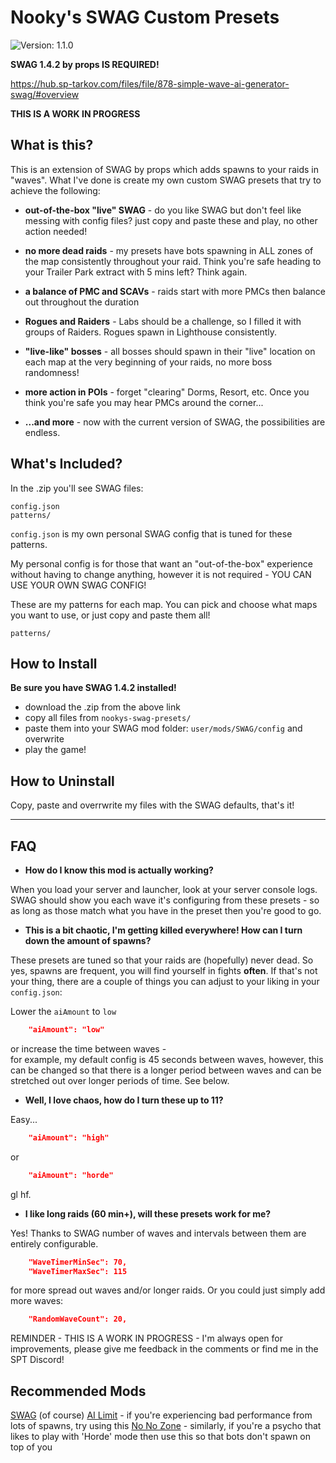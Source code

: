 # Nooky's SWAG Custom Presets
![Version: 1.1.0](https://img.shields.io/badge/Version-1.1.0-informational?style=flat-square)

**SWAG 1.4.2 by props IS REQUIRED!**

https://hub.sp-tarkov.com/files/file/878-simple-wave-ai-generator-swag/#overview

**THIS IS A WORK IN PROGRESS**

## What is this?

This is an extension of SWAG by props which adds spawns to your raids in "waves". What I've done is create my own custom SWAG presets that try to achieve the following:

- **out-of-the-box "live" SWAG** - do you like SWAG but don't feel like messing with config files? just copy and paste these and play, no other action needed!

- **no more dead raids** - my presets have bots spawning in ALL zones of the map consistently throughout your raid. Think you're safe heading to your Trailer Park extract with 5 mins left? Think again.

- **a balance of PMC and SCAVs** - raids start with more PMCs then balance out throughout the duration

- **Rogues and Raiders** - Labs should be a challenge, so I filled it with groups of Raiders. Rogues spawn in Lighthouse consistently.

- **"live-like" bosses** - all bosses should spawn in their "live" location on each map at the very beginning of your raids, no more boss randomness!

- **more action in POIs** - forget "clearing" Dorms, Resort, etc. Once you think you're safe you may hear PMCs around the corner...

- **...and more** - now with the current version of SWAG, the possibilities are endless.

## What's Included?

In the .zip you'll see SWAG files:

```
config.json
patterns/
```

`config.json` is my own personal SWAG config that is tuned for these patterns.

My personal config is for those that want an "out-of-the-box" experience without having to change anything, however it is not required - YOU CAN USE YOUR OWN SWAG CONFIG!

These are my patterns for each map. You can pick and choose what maps you want to use, or just copy and paste them all!
```
patterns/
```

## How to Install

**Be sure you have SWAG 1.4.2 installed!**
- download the .zip from the above link
- copy all files from `nookys-swag-presets/`
- paste them into your SWAG mod folder: `user/mods/SWAG/config` and overwrite
- play the game!

## How to Uninstall

Copy, paste and overrwrite my files with the SWAG defaults, that's it!

---
## FAQ  
- **How do I know this mod is actually working?**

When you load your server and launcher, look at your server console logs. SWAG should show you each wave it's configuring from these presets - so as long as those match what you have in the preset then you're good to go.

- **This is a bit chaotic, I'm getting killed everywhere! How can I turn down the amount of spawns?**

These presets are tuned so that your raids are (hopefully) never dead. So yes, spawns are frequent, you will find yourself in fights **often**. If that's not your thing, there are a couple of things you can adjust to your liking in your `config.json`:

Lower the `aiAmount` to `low`
```json
	"aiAmount": "low"
```

or increase the time between waves -  
for example, my default config is 45 seconds between waves, however, this can be changed so that there is a longer period between waves and can be stretched out over longer periods of time. See below.

- **Well, I love chaos, how do I turn these up to 11?**

Easy...
```json
	"aiAmount": "high"
```
or
```json
	"aiAmount": "horde"
```
gl hf.

- **I like long raids (60 min+), will these presets work for me?**

Yes! Thanks to SWAG number of waves and intervals between them are entirely configurable.
```json
	"WaveTimerMinSec": 70,
	"WaveTimerMaxSec": 115
```

for more spread out waves and/or longer raids. Or you could just simply add more waves:
```json
	"RandomWaveCount": 20,
```

REMINDER - THIS IS A WORK IN PROGRESS - I'm always open for improvements, please give me feedback in the comments or find me in the SPT Discord!

## Recommended Mods

[SWAG](https://hub.sp-tarkov.com/files/file/878-simple-wave-ai-generator-swag/) (of course)
[AI Limit](https://hub.sp-tarkov.com/files/file/793-ai-limit/) - if you're experiencing bad performance from lots of spawns, try using this
[No No Zone](https://hub.sp-tarkov.com/files/file/1045-no-no-zone/) - similarly, if you're a psycho that likes to play with 'Horde' mode then use this so that bots don't spawn on top of you
